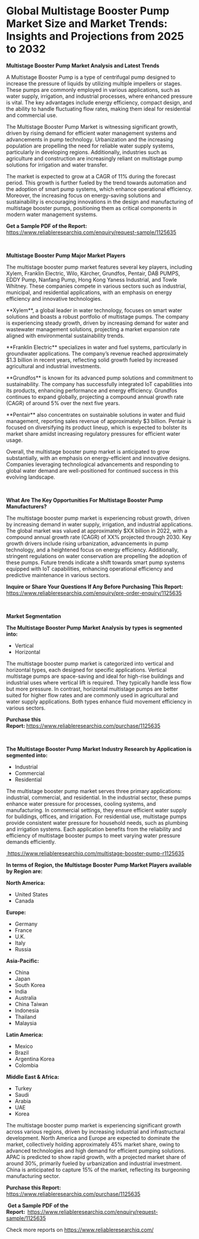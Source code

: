 <p><h1>Global Multistage Booster Pump Market Size and Market Trends: Insights and Projections from 2025 to 2032</h1></p><p><strong>Multistage Booster Pump Market Analysis and Latest Trends</strong></p>
<p><p>A Multistage Booster Pump is a type of centrifugal pump designed to increase the pressure of liquids by utilizing multiple impellers or stages. These pumps are commonly employed in various applications, such as water supply, irrigation, and industrial processes, where enhanced pressure is vital. The key advantages include energy efficiency, compact design, and the ability to handle fluctuating flow rates, making them ideal for residential and commercial use.</p><p>The Multistage Booster Pump Market is witnessing significant growth, driven by rising demand for efficient water management systems and advancements in pump technology. Urbanization and the increasing population are propelling the need for reliable water supply systems, particularly in developing regions. Additionally, industries such as agriculture and construction are increasingly reliant on multistage pump solutions for irrigation and water transfer. </p><p>The market is expected to grow at a CAGR of 11% during the forecast period. This growth is further fueled by the trend towards automation and the adoption of smart pump systems, which enhance operational efficiency. Moreover, the increasing focus on energy-saving solutions and sustainability is encouraging innovations in the design and manufacturing of multistage booster pumps, positioning them as critical components in modern water management systems.</p></p>
<p><strong>Get a Sample PDF of the Report:&nbsp;</strong> <a href="https://www.reliableresearchiq.com/enquiry/request-sample/1125635?utm_campaign=1170&utm_medium=2&utm_source=Github&utm_content=ia&utm_term=15022025&utm_id=multistage-booster-pump">https://www.reliableresearchiq.com/enquiry/request-sample/1125635</a></p>
<p>&nbsp;</p>
<p><strong>Multistage Booster Pump Major Market Players</strong></p>
<p><p>The multistage booster pump market features several key players, including Xylem, Franklin Electric, Wilo, Kärcher, Grundfos, Pentair, DAB PUMPS, EDDY Pump, Nanfang Pump, Hong Kong Yaness Industrial, and Towle Whitney. These companies compete in various sectors such as industrial, municipal, and residential applications, with an emphasis on energy efficiency and innovative technologies.</p><p>**Xylem**, a global leader in water technology, focuses on smart water solutions and boasts a robust portfolio of multistage pumps. The company is experiencing steady growth, driven by increasing demand for water and wastewater management solutions, projecting a market expansion rate aligned with environmental sustainability trends.</p><p>**Franklin Electric** specializes in water and fuel systems, particularly in groundwater applications. The company’s revenue reached approximately $1.3 billion in recent years, reflecting solid growth fueled by increased agricultural and industrial investments.</p><p>**Grundfos** is known for its advanced pump solutions and commitment to sustainability. The company has successfully integrated IoT capabilities into its products, enhancing performance and energy efficiency. Grundfos continues to expand globally, projecting a compound annual growth rate (CAGR) of around 5% over the next five years.</p><p>**Pentair** also concentrates on sustainable solutions in water and fluid management, reporting sales revenue of approximately $3 billion. Pentair is focused on diversifying its product lineup, which is expected to bolster its market share amidst increasing regulatory pressures for efficient water usage.</p><p>Overall, the multistage booster pump market is anticipated to grow substantially, with an emphasis on energy-efficient and innovative designs. Companies leveraging technological advancements and responding to global water demand are well-positioned for continued success in this evolving landscape.</p></p>
<p>&nbsp;</p>
<p><strong>What Are The Key Opportunities For Multistage Booster Pump Manufacturers?</strong></p>
<p><p>The multistage booster pump market is experiencing robust growth, driven by increasing demand in water supply, irrigation, and industrial applications. The global market was valued at approximately $XX billion in 2022, with a compound annual growth rate (CAGR) of XX% projected through 2030. Key growth drivers include rising urbanization, advancements in pump technology, and a heightened focus on energy efficiency. Additionally, stringent regulations on water conservation are propelling the adoption of these pumps. Future trends indicate a shift towards smart pump systems equipped with IoT capabilities, enhancing operational efficiency and predictive maintenance in various sectors.</p></p>
<p><strong>Inquire or Share Your Questions If Any Before Purchasing This Report:</strong> <a href="https://www.reliableresearchiq.com/enquiry/pre-order-enquiry/1125635?utm_campaign=1170&utm_medium=2&utm_source=Github&utm_content=ia&utm_term=15022025&utm_id=multistage-booster-pump">https://www.reliableresearchiq.com/enquiry/pre-order-enquiry/1125635</a></p>
<p>&nbsp;</p>
<p><strong>Market Segmentation</strong></p>
<p><strong>The Multistage Booster Pump Market Analysis by types is segmented into:</strong></p>
<p><ul><li>Vertical</li><li>Horizontal</li></ul></p>
<p><p>The multistage booster pump market is categorized into vertical and horizontal types, each designed for specific applications. Vertical multistage pumps are space-saving and ideal for high-rise buildings and industrial uses where vertical lift is required. They typically handle less flow but more pressure. In contrast, horizontal multistage pumps are better suited for higher flow rates and are commonly used in agricultural and water supply applications. Both types enhance fluid movement efficiency in various sectors.</p></p>
<p><strong>Purchase this Report:&nbsp;</strong><a href="https://www.reliableresearchiq.com/purchase/1125635?utm_campaign=1170&utm_medium=2&utm_source=Github&utm_content=ia&utm_term=15022025&utm_id=multistage-booster-pump">https://www.reliableresearchiq.com/purchase/1125635</a></p>
<p>&nbsp;</p>
<p><strong>The Multistage Booster Pump Market Industry Research by Application is segmented into:</strong></p>
<p><ul><li>Industrial</li><li>Commercial</li><li>Residential</li></ul></p>
<p><p>The multistage booster pump market serves three primary applications: industrial, commercial, and residential. In the industrial sector, these pumps enhance water pressure for processes, cooling systems, and manufacturing. In commercial settings, they ensure efficient water supply for buildings, offices, and irrigation. For residential use, multistage pumps provide consistent water pressure for household needs, such as plumbing and irrigation systems. Each application benefits from the reliability and efficiency of multistage booster pumps to meet varying water pressure demands efficiently.</p></p>
<p><a href="https://www.reliableresearchiq.com/multistage-booster-pump-r1125635?utm_campaign=1170&utm_medium=2&utm_source=Github&utm_content=ia&utm_term=15022025&utm_id=multistage-booster-pump">&nbsp;https://www.reliableresearchiq.com/multistage-booster-pump-r1125635</a></p>
<p><strong>In terms of Region, the Multistage Booster Pump Market Players available by Region are:</strong></p>
<p>
    <p> <strong> North America: </strong>
        <ul>
            <li>United States</li>
            <li>Canada</li>
        </ul>
        </p> 
    <p> <strong> Europe: </strong>
        <ul>
            <li>Germany</li>
            <li>France</li>
            <li>U.K.</li>
            <li>Italy</li>
            <li>Russia</li>
        </ul>
        </p> 
    <p> <strong> Asia-Pacific: </strong>
        <ul>
            <li>China</li>
            <li>Japan</li>
            <li>South Korea</li>
            <li>India</li>
            <li>Australia</li>
            <li>China Taiwan</li>
            <li>Indonesia</li>
            <li>Thailand</li>
            <li>Malaysia</li>
        </ul>
        </p> 
    <p> <strong> Latin America: </strong>
        <ul>
            <li>Mexico</li>
            <li>Brazil</li>
            <li>Argentina Korea</li>
            <li>Colombia</li>
        </ul>
        </p> 
    <p> <strong> Middle East & Africa: </strong>
        <ul>
            <li>Turkey</li>
            <li>Saudi</li>
            <li>Arabia</li>
            <li>UAE</li>
            <li>Korea</li>
        </ul>
    </p>
    </p>
<p><p>The multistage booster pump market is experiencing significant growth across various regions, driven by increasing industrial and infrastructural development. North America and Europe are expected to dominate the market, collectively holding approximately 45% market share, owing to advanced technologies and high demand for efficient pumping solutions. APAC is predicted to show rapid growth, with a projected market share of around 30%, primarily fueled by urbanization and industrial investment. China is anticipated to capture 15% of the market, reflecting its burgeoning manufacturing sector.</p></p>
<p><strong>Purchase this Report: </strong><a href="https://www.reliableresearchiq.com/purchase/1125635?utm_campaign=1170&utm_medium=2&utm_source=Github&utm_content=ia&utm_term=15022025&utm_id=multistage-booster-pump">https://www.reliableresearchiq.com/purchase/1125635</a></p>
<p>&nbsp;<strong>Get a Sample PDF of the Report:&nbsp;&nbsp;</strong><a href="https://www.reliableresearchiq.com/enquiry/request-sample/1125635?utm_campaign=1170&utm_medium=2&utm_source=Github&utm_content=ia&utm_term=15022025&utm_id=multistage-booster-pump">https://www.reliableresearchiq.com/enquiry/request-sample/1125635</a></p>
<p><strong></strong></p>
<p>Check more reports on <a href="https://www.reliableresearchiq.com/?utm_campaign=1170&utm_medium=2&utm_source=Github&utm_content=ia&utm_term=15022025&utm_id=multistage-booster-pump">https://www.reliableresearchiq.com/</a></p>